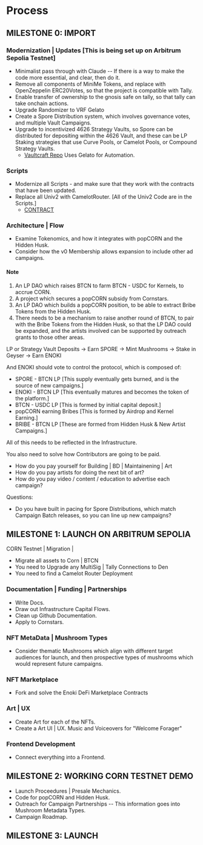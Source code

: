 # Process

## MILESTONE 0: IMPORT

### Modernization | Updates [This is being set up on Arbitrum Sepolia Testnet]

- Minimalist pass through with Claude -- If there is a way to make the code more essential, and clear, then do it.
- Remove all components of MiniMe Tokens, and replace with OpenZeppelin ERC20Votes, so that the project is compatible with Tally.
- Enable transfer of ownership to the gnosis safe on tally, so that tally can take onchain actions.
- Upgrade Randomizer to VRF Gelato
- Create a Spore Distribution system, which involves governance votes, and multiple Vault Campaigns.
- Upgrade to incentivized 4626 Strategy Vaults, so Spore can be distributed for depositing within the 4626 Vault, and these can be LP Staking strategies that use Curve Pools, or Camelot Pools, or Compound Strategy Vaults.
  - [Vaultcraft Repo](https://github.com/Popcorn-Limited) Uses Gelato for Automation.

### Scripts

- Modernize all Scripts - and make sure that they work with the contracts that have been updated.
- Replace all Univ2 with CamelotRouter. [All of the Univ2 Code are in the Scripts.]
  - [CONTRACT](https://docs.camelot.exchange/contracts/arbitrum/sepolia-testnet)

### Architecture | Flow

- Examine Tokenomics, and how it integrates with popCORN and the Hidden Husk.
- Consider how the v0 Membership allows expansion to include other ad campaigns.

#### Note

1. An LP DAO which raises BTCN to farm BTCN - USDC for Kernels, to accrue CORN.
2. A project which secures a popCORN subsidy from Cornstars.
3. An LP DAO which builds a popCORN position, to be able to extract Bribe Tokens from the Hidden Husk.
4. There needs to be a mechanism to raise another round of BTCN, to pair with the Bribe Tokens from the Hidden Husk, so that the LP DAO could be expanded, and the artists involved can be supported by outreach grants to those other areas.

LP or Strategy Vault Deposits → Earn SPORE → Mint Mushrooms → Stake in Geyser → Earn ENOKI

And ENOKI should vote to control the protocol, which is composed of:

- SPORE - BTCN LP [This supply eventually gets burned, and is the source of new campaigns.]
- ENOKI - BTCN LP [This eventually matures and becomes the token of the platform.]
- BTCN - USDC LP [This is formed by initial capital deposit.]
- popCORN earning Bribes [This is formed by Airdrop and Kernel Earning.]
- BRIBE - BTCN LP [These are formed from Hidden Husk & New Artist Campaigns.]

All of this needs to be reflected in the Infrastructure.

You also need to solve how Contributors are going to be paid.

- How do you pay yourself for Building | BD | Maintainening | Art
- How do you pay artists for doing the next bit of art?
- How do you pay video / content / education to advertise each campaign?

Questions:

- Do you have built in pacing for Spore Distributions, which match Campaign Batch releases, so you can line up new campaigns?

## MILESTONE 1: LAUNCH ON ARBITRUM SEPOLIA

CORN Testnet | Migration |

- Migrate all assets to Corn | BTCN
- You need to Upgrade any MultiSig | Tally Connections to Den
- You need to find a Camelot Router Deployment

### Documentation | Funding | Partnerships

- Write Docs.
- Draw out Infrastructure Capital Flows.
- Clean up Github Documentation.
- Apply to Cornstars.

### NFT MetaData | Mushroom Types

- Consider thematic Mushrooms which align with different target audiences for launch, and then prospective types of mushrooms which would represent future campaigns.

### NFT Marketplace

- Fork and solve the Enoki DeFi Marketplace Contracts

### Art | UX

- Create Art for each of the NFTs.
- Create a Art UI | UX.
  Music and Voiceovers for "Welcome Forager"

### Frontend Development

- Connect everything into a Frontend.

## MILESTONE 2: WORKING CORN TESTNET DEMO

- Launch Proceedures | Presale Mechanics.
- Code for popCORN and Hidden Husk.
- Outreach for Campaign Partnerships -- This information goes into Mushroom Metadata Types.
- Campaign Roadmap.

## MILESTONE 3: LAUNCH
